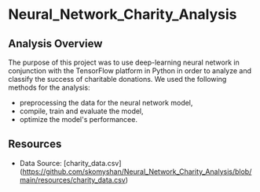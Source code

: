 # Neural_Network_Charity_Analysis

## Analysis Overview
The purpose of this project was to use deep-learning neural network in conjunction with the TensorFlow platform in Python in order to analyze and classify the success of charitable donations. We used the following methods for the analysis:
- preprocessing the data for the neural network model,
- compile, train and evaluate the model,
- optimize the model's performancee.

## Resources
- Data Source: [charity_data.csv] (https://github.com/skomyshan/Neural_Network_Charity_Analysis/blob/main/resources/charity_data.csv)
